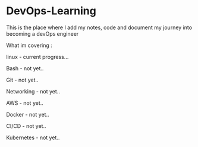 # DevOps-Learning
This is the place where I add my notes, code and document my journey into becoming a devOps engineer 


What im covering : 

linux -  current progress...

Bash - not yet..

Git -  not yet..

Networking -  not yet..

AWS -  not yet..

Docker -  not yet..

CI/CD -  not yet..

Kubernetes -  not yet..
